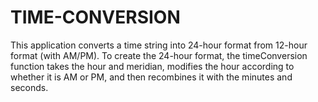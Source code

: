 # TIME-CONVERSION
This application converts a time string into 24-hour format from 12-hour format (with AM/PM). To create the 24-hour format, the timeConversion function takes the hour and meridian, modifies the hour according to whether it is AM or PM, and then recombines it with the minutes and seconds.

